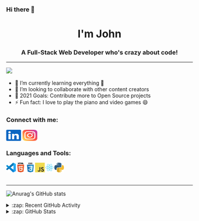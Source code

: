 ### Hi there 👋

<!-- ////////////////// START README FILE /////////////////// -->

<h1 align="center">I'm John</h1>
<h3 align="center">A Full-Stack Web Developer who's crazy about code!</h3>



<hr/>

<!-- Counter of profile viewers -->
<p align="left"> 
<img src="https://komarev.com/ghpvc/?username=SuperNova-94&label=Profile%20views&color=0e75b6&style=flat" /> 
</p>

- 🌱 I’m currently learning everything 🤣
- 👯 I’m looking to collaborate with other content creators
- 🥅 2021 Goals: Contribute more to Open Source projects
- ⚡ Fun fact: I love to play the piano and video games 😄

### Connect with me:
<a href="https://www.linkedin.com/in/john-winchester-domingo-a3772a222/" target="_blank"><img align="center" src="img/linkedin.svg" height="30" width="40" /></a>
<a href="https://instagram.com/retsehc.niw" target="_blank"><img align="center" src="img/instagram.svg" height="30" width="40" /></a>
<br />

### Languages and Tools:

<img align="left" alt="Visual Studio Code" width="26px" src="https://raw.githubusercontent.com/github/explore/80688e429a7d4ef2fca1e82350fe8e3517d3494d/topics/visual-studio-code/visual-studio-code.png" />
<img align="left" alt="HTML5" width="26px" src="https://raw.githubusercontent.com/github/explore/80688e429a7d4ef2fca1e82350fe8e3517d3494d/topics/html/html.png" />
<img align="left" alt="CSS3" width="26px" src="https://raw.githubusercontent.com/github/explore/80688e429a7d4ef2fca1e82350fe8e3517d3494d/topics/css/css.png" />
<img align="left" alt="JavaScript" width="26px" src="https://raw.githubusercontent.com/github/explore/80688e429a7d4ef2fca1e82350fe8e3517d3494d/topics/javascript/javascript.png"
/>
<img align="left" alt="React" width="26px" src="https://raw.githubusercontent.com/github/explore/80688e429a7d4ef2fca1e82350fe8e3517d3494d/topics/react/react.png" />
<a href="https://www.python.org" target="_blank"> <img src="img/python.svg" alt="python" width="26px"/> </a> 

<br />
<br />

---
![Anurag's GitHub stats](https://github-readme-stats.vercel.app/api?username=SuperNova-94&show_icons=true&theme=onedark)


<details>
  <summary>:zap: Recent GitHub Activity</summary>
  
<!--START_SECTION:activity-->

<!--END_SECTION:activity-->

</details>

<details>
  <summary>:zap: GitHub Stats</summary>


</details>

<!-- [instagram]: https://instagram.com/retsehc.niw
[linkedin]: https://www.linkedin.com/in/john-winchester-domingo-a3772a222/ -->
